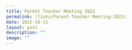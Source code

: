 ```yaml
---
title: Parent Teacher Meeting 2022
permalink: /links/Parent-Teacher-Meeting-2022/
date: 2022-10-11
layout: post
description: ""
image: ""
---
```

